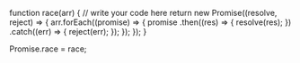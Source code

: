 function race(arr) {
  // write your code here
  return new Promise((resolve, reject) => {
    arr.forEach((promise) => {
      promise
        .then((res) => {
          resolve(res);
        })
        .catch((err) => {
          reject(err);
        });
    });
  });
}

Promise.race = race;
